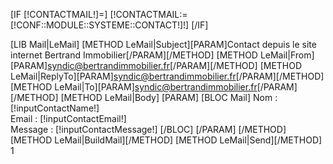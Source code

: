 [IF [!CONTACTMAIL!]=]
    [!CONTACTMAIL:=[!CONF::MODULE::SYSTEME::CONTACT!]!]
[/IF]

[LIB Mail|LeMail]
[METHOD LeMail|Subject][PARAM]Contact depuis le site internet Bertrand Immobilier[/PARAM][/METHOD]
[METHOD LeMail|From][PARAM]syndic@bertrandimmobilier.fr[/PARAM][/METHOD]
[METHOD LeMail|ReplyTo][PARAM]syndic@bertrandimmobilier.fr[/PARAM][/METHOD]
[METHOD LeMail|To][PARAM]syndic@bertrandimmobilier.fr[/PARAM][/METHOD]
[METHOD LeMail|Body]
    [PARAM]
        [BLOC Mail]
            Nom : [!inputContactName!]<br>
            Email : [!inputContactEmail!]<br>
            Message : [!inputContactMessage!]
        [/BLOC]
    [/PARAM]
[/METHOD]
[METHOD LeMail|BuildMail][/METHOD]
[METHOD LeMail|Send][/METHOD]
1
